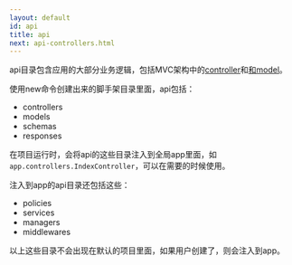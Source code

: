 ```yaml
---
layout: default
id: api
title: api
next: api-controllers.html
---
```


api目录包含应用的大部分业务逻辑，包括MVC架构中的[controller](/doc/api-controllers.html)和[和model](/doc/api-models.html)。

使用new命令创建出来的脚手架目录里面，api包括：
* controllers
* models
* schemas
* responses

在项目运行时，会将api的这些目录注入到全局app里面，如`app.controllers.IndexController`，可以在需要的时候使用。

注入到app的api目录还包括这些：
* policies
* services
* managers
* middlewares

以上这些目录不会出现在默认的项目里面，如果用户创建了，则会注入到app。
